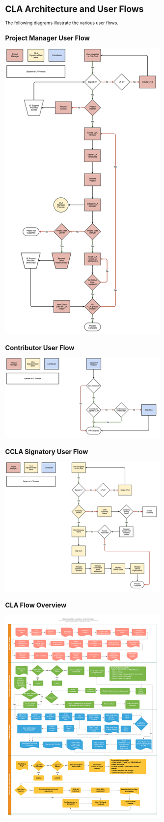 # CLA Architecture and User Flows

The following diagrams illustrate the various user flows.

## Project Manager User Flow

![CLA Project Manager User Flow](../.gitbook/assets/project-manager-user-flow.png)

## Contributor User Flow

![CLA Contributor User Flow](../.gitbook/assets/cla-contributor-user-flow.png)

## CCLA Signatory User Flow

![CCLA Signatory User Flow](../.gitbook/assets/cla-signatory-user-flow.png)

## CLA Flow Overview

![CLA Flow Overview](../.gitbook/assets/cla-overview.png)

